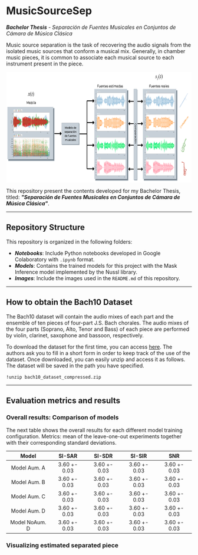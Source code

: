 # MusicSourceSep
***Bachelor Thesis** - Separación de Fuentes Musicales en Conjuntos de Cámara de Música Clásica*

Music source separation is the task of recovering the audio signals from the isolated music sources that conform a musical mix. Generally, in chamber music pieces, it is common to associate each musical source to each instrument present in the piece.

<!-- ![Repo image](https://github.com/andrezg98/MusicSourceSep/blob/main/Images/source_separation_training.png?raw=true) -->
<img src="https://github.com/andrezg98/MusicSourceSep/blob/main/Images/source_separation_training.png?raw=true" width="700" height="300" align="middle">

This repository present the contents developed for my Bachelor Thesis, titled: ***"Separación de Fuentes Musicales en Conjuntos de Cámara de Música Clásica"***.
***
## Repository Structure
This repository is organized in the following folders:
- **_Notebooks_**: Include Python notebooks developed in Google Colaboratory with `.ipynb` format.
- **_Models_**: Contains the trained models for this project with the Mask Inference model implemented by the Nussl library.
- **_Images_**: Include the images used in the `README.md` of this repository.
***
## How to obtain the Bach10 Dataset
The Bach10 dataset will contain the audio mixes of each part and the ensemble of ten pieces of four-part J.S. Bach chorales. The audio mixes of the four parts (Soprano, Alto, Tenor and Bass) of each piece are performed by violin, clarinet, saxophone and bassoon, respectively.

To download the dataset for the first time, you can access [here](https://https://docs.google.com/forms/d/e/1FAIpQLSfJ1IdB7Ws2_m0wkkvS1hGm5GevGS3QmqBIoxiGDbw93yoPLQ/viewform?embedded=true&formkey=dGU3cmRlb1Q4RU5zTGNZeHUyRGFwaWc6MQ). The authors ask you to fill in a short form in order to keep track of the use of the dataset. Once downloaded, you can easily unzip and access it as follows. The dataset will be saved in the path you have specified.
```
!unzip bach10_dataset_compressed.zip
```
***
## Evaluation metrics and results

### Overall results: Comparison of models 
The next table shows the overall results for each different model training configuration.
Metrics: mean of the leave-one-out experiments together with their corresponding standard deviations.

|      Model     |    SI-SAR    |    SI-SDR    |    SI-SIR    |      SNR     |
|:---------------:|:------------:|:------------:|:------------:|:------------:|
|  Model Aum. A  | 3.60 +- 0.03 | 3.60 +- 0.03 | 3.60 +- 0.03 | 3.60 +- 0.03 |
|  Model Aum. B  | 3.60 +- 0.03 | 3.60 +- 0.03 | 3.60 +- 0.03 | 3.60 +- 0.03 |
|  Model Aum. C  | 3.60 +- 0.03 | 3.60 +- 0.03 | 3.60 +- 0.03 | 3.60 +- 0.03 |
|  Model Aum. D  | 3.60 +- 0.03 | 3.60 +- 0.03 | 3.60 +- 0.03 | 3.60 +- 0.03 |
| Model NoAum. D | 3.60 +- 0.03 | 3.60 +- 0.03 | 3.60 +- 0.03 | 3.60 +- 0.03 |

### Visualizing estimated separated piece

